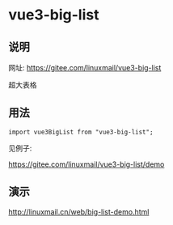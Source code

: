 # vue3-big-list

## 说明

网址: https://gitee.com/linuxmail/vue3-big-list

超大表格

## 用法

```
import vue3BigList from "vue3-big-list";

```
见例子:

https://gitee.com/linuxmail/vue3-big-list/demo

## 演示

http://linuxmail.cn/web/big-list-demo.html
